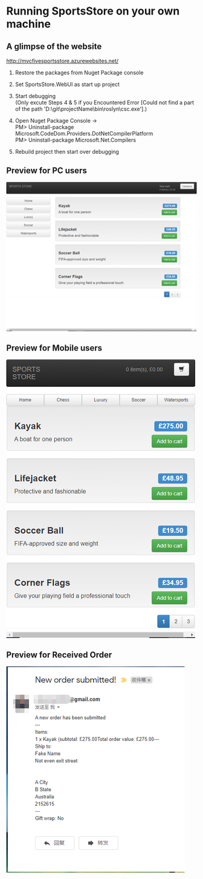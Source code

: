 # Running SportsStore on your own machine

## A glimpse of the website
http://mvcfivesportsstore.azurewebsites.net/

1. Restore the packages from Nuget Package console

2. Set SportsStore.WebUI as start up project

3. Start debugging<br /> 
(Only excute Steps 4 & 5 if you Encountered Error [Could not find a part of the path 'D:\git\projectName\bin\roslyn\csc.exe'].)

4. Open Nuget Package Console -><br /> 
PM> Uninstall-package Microsoft.CodeDom.Providers.DotNetCompilerPlatform<br /> 
PM> Uninstall-package Microsoft.Net.Compilers<br /> 

5. Rebuild project then start over debugging

## Preview for PC users

![alt text](https://github.com/stevenxu9494/SportsStore/blob/master/Images/SportsStorePCHomeView.png?raw=true)

## Preview for Mobile users

![alt text](https://github.com/stevenxu9494/SportsStore/blob/master/Images/SportsStoreMOHomeView.png?raw=true)

## Preview for Received Order

![alt text](https://github.com/stevenxu9494/SportsStore/blob/master/Images/SportsStoreEmailReceipt.png?raw=true)
